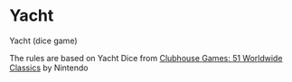 # Yacht

Yacht (dice game)

The rules are based on Yacht Dice from [Clubhouse Games: 51 Worldwide Classics][nintendolink] by Nintendo

[nintendolink]: https://www.nintendo.com/store/products/clubhouse-games-51-worldwide-classics-switch/